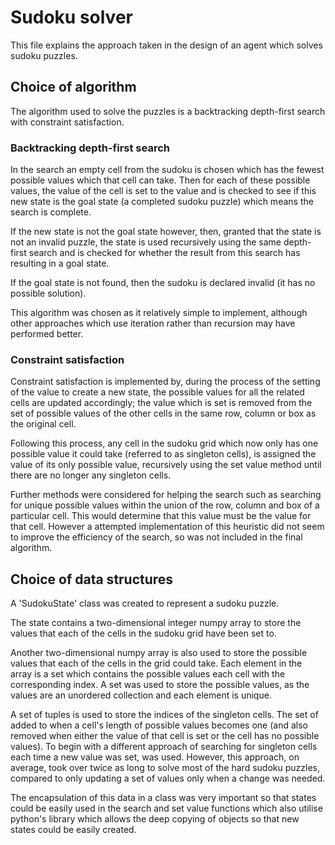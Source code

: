 # Sudoku solver

This file explains the approach taken in the design of an agent which solves sudoku puzzles.

## Choice of algorithm

The algorithm used to solve the puzzles is a backtracking depth-first search with constraint satisfaction.

### Backtracking depth-first search

In the search an empty cell from the sudoku is chosen which has the fewest possible values which that cell can take.
Then for each of these possible values, the value of the cell is set to the value and is checked to see if this new state is the goal state (a completed sudoku puzzle) which means the search is complete.

If the new state is not the goal state however, then, granted that the state is not an invalid puzzle, the state is used recursively using the same depth-first search and is checked for whether the result from this search has resulting in a goal state. 

If the goal state is not found, then the sudoku is declared invalid (it has no possible solution).

This algorithm was chosen as it relatively simple to implement, although other approaches which use iteration rather than recursion may have performed better.

### Constraint satisfaction

Constraint satisfaction is implemented by, during the process of the setting of the value to create a new state, the possible values for all the related cells are updated accordingly; the value which is set is removed from the set of possible values of the other cells in the same row, column or box as the original cell.

Following this process, any cell in the sudoku grid which now only has one possible value it could take (referred to as singleton cells), is assigned the value of its only possible value, recursively using the set value method until there are no longer any singleton cells.

Further methods were considered for helping the search such as searching for unique possible values within the union of the row, column and box of a particular cell. This would determine that this value must be the value for that cell. However a attempted implementation of this heuristic did not seem to improve the efficiency of the search, so was not included in the final algorithm.

## Choice of data structures

A 'SudokuState' class was created to represent a sudoku puzzle.

The state contains a two-dimensional integer numpy array to store the values that each of the cells in the sudoku grid have been set to.

Another two-dimensional numpy array is also used to store the possible values that each of the cells in the grid could take. Each element in the array is a set which contains the possible values each cell with the corresponding index.
A set was used to store the possible values, as the values are an unordered collection and each element is unique.

A set of tuples is used to store the indices of the singleton cells. The set of added to when a cell's length of possible values becomes one (and also removed when either the value of that cell is set or the cell has no possible values).
To begin with a different approach of searching for singleton cells each time a new value was set, was used. However, this approach, on average, took over twice as long to solve most of the hard sudoku puzzles, compared to only updating a set of values only when a change was needed.

The encapsulation of this data in a class was very important so that states could be easily used in the search and set value functions which also utilise python's library which allows the deep copying of objects so that new states could be easily created.

